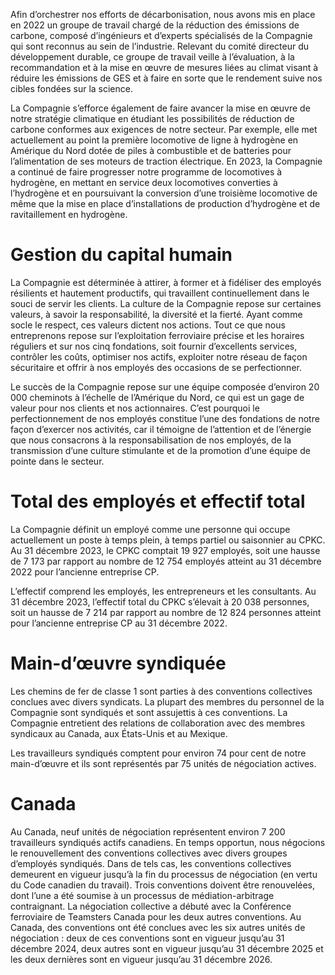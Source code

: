 Afin d’orchestrer nos efforts de décarbonisation, nous avons mis en place en 2022 un groupe de travail chargé de la réduction des émissions de carbone, composé d’ingénieurs et d’experts spécialisés de la Compagnie qui sont reconnus au sein de l’industrie. Relevant du comité directeur du développement durable, ce groupe de travail veille à l’évaluation, à la recommandation et à la mise en œuvre de mesures liées au climat visant à réduire les émissions de GES et à faire en sorte que le rendement suive nos cibles fondées sur la science.

La Compagnie s’efforce également de faire avancer la mise en œuvre de notre stratégie climatique en étudiant les possibilités de réduction de carbone conformes aux exigences de notre secteur. Par exemple, elle met actuellement au point la première locomotive de ligne à hydrogène en Amérique du Nord dotée de piles à combustible et de batteries pour l’alimentation de ses moteurs de traction électrique. En 2023, la Compagnie a continué de faire progresser notre programme de locomotives à hydrogène, en mettant en service deux locomotives converties à l’hydrogène et en poursuivant la conversion d’une troisième locomotive de même que la mise en place d’installations de production d’hydrogène et de ravitaillement en hydrogène.

# Gestion du capital humain

La Compagnie est déterminée à attirer, à former et à fidéliser des employés résilients et hautement productifs, qui travaillent continuellement dans le souci de servir les clients. La culture de la Compagnie repose sur certaines valeurs, à savoir la responsabilité, la diversité et la fierté. Ayant comme socle le respect, ces valeurs dictent nos actions. Tout ce que nous entreprenons repose sur l’exploitation ferroviaire précise et les horaires réguliers et sur nos cinq fondations, soit fournir d’excellents services, contrôler les coûts, optimiser nos actifs, exploiter notre réseau de façon sécuritaire et offrir à nos employés des occasions de se perfectionner.

Le succès de la Compagnie repose sur une équipe composée d’environ 20 000 cheminots à l’échelle de l’Amérique du Nord, ce qui est un gage de valeur pour nos clients et nos actionnaires. C’est pourquoi le perfectionnement de nos employés constitue l’une des fondations de notre façon d’exercer nos activités, car il témoigne de l’attention et de l’énergie que nous consacrons à la responsabilisation de nos employés, de la transmission d’une culture stimulante et de la promotion d’une équipe de pointe dans le secteur.

# Total des employés et effectif total

La Compagnie définit un employé comme une personne qui occupe actuellement un poste à temps plein, à temps partiel ou saisonnier au CPKC. Au 31 décembre 2023, le CPKC comptait 19 927 employés, soit une hausse de 7 173 par rapport au nombre de 12 754 employés atteint au 31 décembre 2022 pour l’ancienne entreprise CP.

L’effectif comprend les employés, les entrepreneurs et les consultants. Au 31 décembre 2023, l’effectif total du CPKC s’élevait à 20 038 personnes, soit un hausse de 7 214 par rapport au nombre de 12 824 personnes atteint pour l’ancienne entreprise CP au 31 décembre 2022.

# Main-d’œuvre syndiquée

Les chemins de fer de classe 1 sont parties à des conventions collectives conclues avec divers syndicats. La plupart des membres du personnel de la Compagnie sont syndiqués et sont assujettis à ces conventions. La Compagnie entretient des relations de collaboration avec des membres syndicaux au Canada, aux États-Unis et au Mexique.

Les travailleurs syndiqués comptent pour environ 74 pour cent de notre main-d’œuvre et ils sont représentés par 75 unités de négociation actives.

# Canada

Au Canada, neuf unités de négociation représentent environ 7 200 travailleurs syndiqués actifs canadiens. En temps opportun, nous négocions le renouvellement des conventions collectives avec divers groupes d’employés syndiqués. Dans de tels cas, les conventions collectives demeurent en vigueur jusqu’à la fin du processus de négociation (en vertu du Code canadien du travail). Trois conventions doivent être renouvelées, dont l’une a été soumise à un processus de médiation-arbitrage contraignant. La négociation collective a débuté avec la Conférence ferroviaire de Teamsters Canada pour les deux autres conventions. Au Canada, des conventions ont été conclues avec les six autres unités de négociation : deux de ces conventions sont en vigueur jusqu’au 31 décembre 2024, deux autres sont en vigueur jusqu’au 31 décembre 2025 et les deux dernières sont en vigueur jusqu’au 31 décembre 2026.
